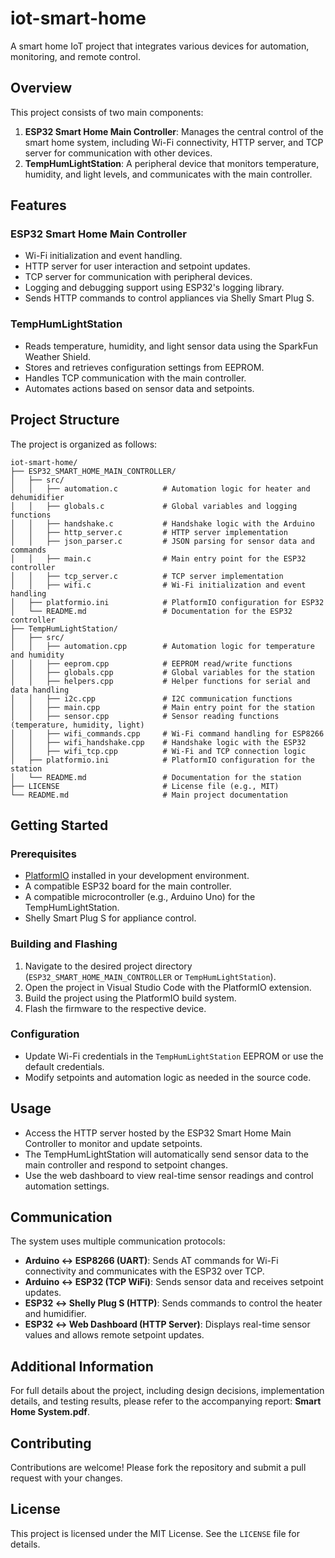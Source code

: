 # iot-smart-home

A smart home IoT project that integrates various devices for automation, monitoring, and remote control.

## Overview

This project consists of two main components:

1. **ESP32 Smart Home Main Controller**: Manages the central control of the smart home system, including Wi-Fi connectivity, HTTP server, and TCP server for communication with other devices.
2. **TempHumLightStation**: A peripheral device that monitors temperature, humidity, and light levels, and communicates with the main controller.

## Features

### ESP32 Smart Home Main Controller
- Wi-Fi initialization and event handling.
- HTTP server for user interaction and setpoint updates.
- TCP server for communication with peripheral devices.
- Logging and debugging support using ESP32's logging library.
- Sends HTTP commands to control appliances via Shelly Smart Plug S.

### TempHumLightStation
- Reads temperature, humidity, and light sensor data using the SparkFun Weather Shield.
- Stores and retrieves configuration settings from EEPROM.
- Handles TCP communication with the main controller.
- Automates actions based on sensor data and setpoints.

## Project Structure

The project is organized as follows:

```
iot-smart-home/
├── ESP32_SMART_HOME_MAIN_CONTROLLER/
│   ├── src/
│   │   ├── automation.c          # Automation logic for heater and dehumidifier
│   │   ├── globals.c             # Global variables and logging functions
│   │   ├── handshake.c           # Handshake logic with the Arduino
│   │   ├── http_server.c         # HTTP server implementation
│   │   ├── json_parser.c         # JSON parsing for sensor data and commands
│   │   ├── main.c                # Main entry point for the ESP32 controller
│   │   ├── tcp_server.c          # TCP server implementation
│   │   ├── wifi.c                # Wi-Fi initialization and event handling
│   ├── platformio.ini            # PlatformIO configuration for ESP32
│   └── README.md                 # Documentation for the ESP32 controller
├── TempHumLightStation/
│   ├── src/
│   │   ├── automation.cpp        # Automation logic for temperature and humidity
│   │   ├── eeprom.cpp            # EEPROM read/write functions
│   │   ├── globals.cpp           # Global variables for the station
│   │   ├── helpers.cpp           # Helper functions for serial and data handling
│   │   ├── i2c.cpp               # I2C communication functions
│   │   ├── main.cpp              # Main entry point for the station
│   │   ├── sensor.cpp            # Sensor reading functions (temperature, humidity, light)
│   │   ├── wifi_commands.cpp     # Wi-Fi command handling for ESP8266
│   │   ├── wifi_handshake.cpp    # Handshake logic with the ESP32
│   │   ├── wifi_tcp.cpp          # Wi-Fi and TCP connection logic
│   ├── platformio.ini            # PlatformIO configuration for the station
│   └── README.md                 # Documentation for the station
├── LICENSE                       # License file (e.g., MIT)
└── README.md                     # Main project documentation
```

## Getting Started

### Prerequisites

- [PlatformIO](https://platformio.org/) installed in your development environment.
- A compatible ESP32 board for the main controller.
- A compatible microcontroller (e.g., Arduino Uno) for the TempHumLightStation.
- Shelly Smart Plug S for appliance control.

### Building and Flashing

1. Navigate to the desired project directory (`ESP32_SMART_HOME_MAIN_CONTROLLER` or `TempHumLightStation`).
2. Open the project in Visual Studio Code with the PlatformIO extension.
3. Build the project using the PlatformIO build system.
4. Flash the firmware to the respective device.

### Configuration

- Update Wi-Fi credentials in the `TempHumLightStation` EEPROM or use the default credentials.
- Modify setpoints and automation logic as needed in the source code.

## Usage

- Access the HTTP server hosted by the ESP32 Smart Home Main Controller to monitor and update setpoints.
- The TempHumLightStation will automatically send sensor data to the main controller and respond to setpoint changes.
- Use the web dashboard to view real-time sensor readings and control automation settings.

## Communication

The system uses multiple communication protocols:
- **Arduino ↔ ESP8266 (UART)**: Sends AT commands for Wi-Fi connectivity and communicates with the ESP32 over TCP.
- **Arduino ↔ ESP32 (TCP WiFi)**: Sends sensor data and receives setpoint updates.
- **ESP32 ↔ Shelly Plug S (HTTP)**: Sends commands to control the heater and humidifier.
- **ESP32 ↔ Web Dashboard (HTTP Server)**: Displays real-time sensor values and allows remote setpoint updates.

## Additional Information

For full details about the project, including design decisions, implementation details, and testing results, please refer to the accompanying report: **Smart Home System.pdf**.

## Contributing

Contributions are welcome! Please fork the repository and submit a pull request with your changes.

## License

This project is licensed under the MIT License. See the `LICENSE` file for details.